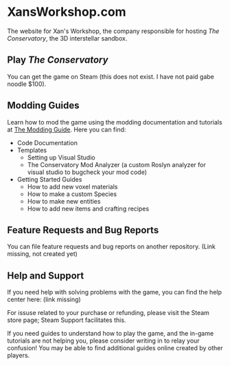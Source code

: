 # XansWorkshop.com

The website for Xan's Workshop, the company responsible for hosting *The Conservatory*, the 3D interstellar sandbox.

## Play *The Conservatory*

You can get the game on Steam (this does not exist. I have not paid gabe noodle $100).

## Modding Guides

Learn how to mod the game using the modding documentation and tutorials at [The Modding Guide](https://conservatory.xansworkshop.com/modding). Here you can find:

* Code Documentation
* Templates
    * Setting up Visual Studio
    * The Conservatory Mod Analyzer (a custom Roslyn analyzer for visual studio to bugcheck your mod code)
* Getting Started Guides
    * How to add new voxel materials
    * How to make a custom Species
    * How to make new entities
    * How to add new items and crafting recipes

## Feature Requests and Bug Reports

You can file feature requests and bug reports on another repository. (Link missing, not created yet)

## Help and Support

If you need help with solving problems with the game, you can find the help center here: (link missing)

For issuse related to your purchase or refunding, please visit the Steam store page; Steam Support facilitates this.

If you need guides to understand how to play the game, and the in-game tutorials are not helping you, please consider writing in to relay your confusion! You may be able to find additional guides online created by other players.